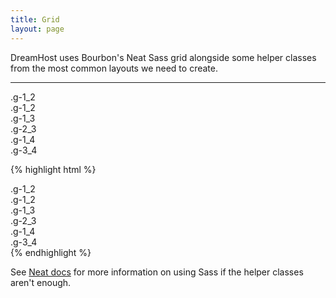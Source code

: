 ```yaml
---
title: Grid
layout: page
---
```


<p class="t-large">DreamHost uses Bourbon's Neat Sass grid alongside some helper classes from the most common layouts we need to create.</p>

<hr />

<img src="/dreamhost.css/assets/images/neat.png" alt="" class="m-bottom-none" />

<div class="m-bottom">
	<div class="u-clearfix">
		<div class="border p-small l-centered g-1_2">.g-1_2</div>
		<div class="border p-small l-centered g-1_2">.g-1_2</div>
	</div>
	<div class="u-clearfix">
		<div class="border p-small l-centered g-1_3">.g-1_3</div>
		<div class="border p-small l-centered g-2_3">.g-2_3</div>
	</div>
	<div class="u-clearfix">
		<div class="border p-small l-centered g-1_4">.g-1_4</div>
		<div class="border p-small l-centered g-3_4">.g-3_4</div>
	</div>
</div>

{% highlight html %}
<div class="u-clearfix">
	<div class="border p-small l-centered g-1_2">.g-1_2</div>
	<div class="border p-small l-centered g-1_2">.g-1_2</div>
</div>
<div class="u-clearfix">
	<div class="border p-small l-centered g-1_3">.g-1_3</div>
	<div class="border p-small l-centered g-2_3">.g-2_3</div>
</div>
<div class="u-clearfix">
	<div class="border p-small l-centered g-1_4">.g-1_4</div>
	<div class="border p-small l-centered g-3_4">.g-3_4</div>
</div>
{% endhighlight %}

See [Neat docs](http://neat.bourbon.io/) for more information on using Sass if the helper classes aren't enough.



